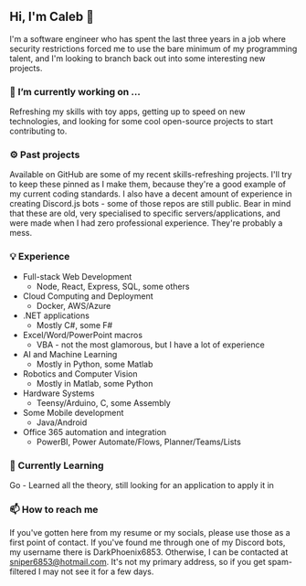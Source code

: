 ## Hi, I'm Caleb 👋
I'm a software engineer who has spent the last three years in a job where security restrictions forced me to use the bare minimum of my programming talent, and I'm looking to branch back out into some interesting new projects. 

### 🔭 I’m currently working on ...
Refreshing my skills with toy apps, getting up to speed on new technologies, and looking for some cool open-source projects to start contributing to. 

### ⚙️ Past projects
Available on GitHub are some of my recent skills-refreshing projects. I'll try to keep these pinned as I make them, because they're a good example of my current coding standards. 
I also have a decent amount of experience in creating Discord.js bots - some of those repos are still public. Bear in mind that these are old, very specialised to specific servers/applications, and were made when I had zero professional experience. They're probably a mess. 

### 💡 Experience
- Full-stack Web Development
  - Node, React, Express, SQL, some others
- Cloud Computing and Deployment
  - Docker, AWS/Azure
- .NET applications
  - Mostly C#, some F#
- Excel/Word/PowerPoint macros 
  - VBA - not the most glamorous, but I have a lot of experience
- AI and Machine Learning
  - Mostly in Python, some Matlab
- Robotics and Computer Vision
  - Mostly in Matlab, some Python
- Hardware Systems
  - Teensy/Arduino, C, some Assembly
- Some Mobile development
  - Java/Android
- Office 365 automation and integration
  - PowerBI, Power Automate/Flows, Planner/Teams/Lists

### 🌱 Currently Learning
Go - Learned all the theory, still looking for an application to apply it in

### 📫 How to reach me
If you've gotten here from my resume or my socials, please use those as a first point of contact. 
If you've found me through one of my Discord bots, my username there is DarkPhoenix6853. 
Otherwise, I can be contacted at [sniper6853@hotmail.com](mailto:sniper6853@hotmail.com). It's not my primary address, so if you get spam-filtered I may not see it for a few days. 
